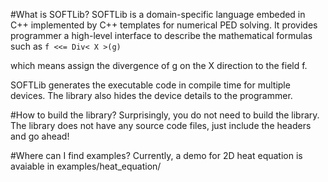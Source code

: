 #What is SOFTLib?
SOFTLib is a domain-specific language embeded in C++ implemented by C++ templates
for numerical PED solving. 
It provides programmer a high-level interface to describe the mathematical formulas such as
```f <<= Div< X >(g)```

which means assign the divergence of g on the X direction to the field f.

SOFTLib generates the executable code in compile time for multiple devices. 
The library also hides the device details to the programmer. 

#How to build the library?
Surprisingly, you do not need to build the library. The library does not have any
source code files, just include the headers and go ahead!

#Where can I find examples?
Currently, a demo for 2D heat equation is avaiable in examples/heat\_equation/

